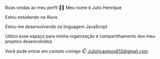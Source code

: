 Boas vindas ao meu perfil 💙💙
Meu nome é Julio Henrique

Estou estudando na Alura

Estou me desenvolvendo na linguagem JavaScript

Utilizo esse espaço para minha organização e compartilhamento dos meu projetos desenvolvidos

Você pode entrar em contato comigo 📫
Juliohcampos612@gmail.com
